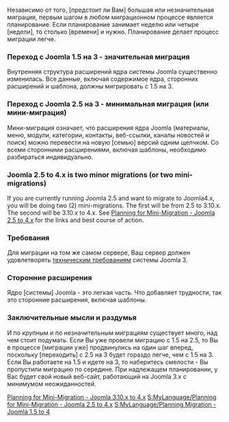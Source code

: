 <!-- Filename: Planning_for_Migration / Display title: Планирование миграции -->

Независимо от того, \[предстоит ли Вам\] большая или незначительная
миграция, первым шагом в любом миграционном процессе является
планирование. Если планирование занимает неделю или четыре \[недели\],
то столько \[времени\] и нужно. Планирование делает процесс миграции
легче.

### Переход с Joomla 1.5 на 3 - значительная миграция

Внутренняя структура расширений ядра системы Joomla существенно
изменилась. Все данные, включая содержимое ядра, сторонних расширений и
шаблона, должны мигрировать с 1.5 на 3.

### Переход с Joomla 2.5 на 3 - минимальная миграция (или мини-миграция)

Мини-миграция означает, что расширения ядра Joomla (материалы, меню,
модули, категории, контакты, веб-ссылки, каналы новостей и поиск) можно
перевести на новую \[семью\] версий одним щелчком. Со всеми сторонними
расширениями, включая шаблоны, необходимо разбираться индивидуально.

### Joomla 2.5 to 4.x is two minor migrations (or two mini-migrations)

If you are currently running Joomla 2.5 and want to migrate to
Joomla4.x, you will be doing two (2) mini-migrations. The first will be
from 2.5 to 3.10.x. The second will be 3.10.x to 4.x. See [Planning for
Mini-Migration - Joomla 2.5 to
4.x](https://docs.joomla.org/Planning_for_Mini-Migration_-_Joomla_2.5_to_4.x "Planning for Mini-Migration - Joomla 2.5 to 4.x")
for the links and best course of action.

### Требования

Для миграции на том же самом сервере, Ваш сервер должен удовлетворять
<a href="http://www.joomla.org/about-joomla/technical-requirements.html"
class="external text" target="_blank"
rel="noreferrer noopener">техническим требованиям</a> системы Joomla 3.

### Сторонние расширения

Ядро \[системы\] Joomla - это легкая часть. Что добавляет трудности, так
это сторонние расширения, включая шаблоны.

### Заключительные мысли и раздумья

И по крупным и по незначительным миграциям существует много, над чем
стоит подумать. Если Вы уже провели миграцию с 1.5 на 2.5, то Вы в
процессе \[миграции уже\] продвинулись на один шаг вперед, поскольку
\[переходить\] с 2.5 на 3 будет гораздо легче, чем с 1.5 на 3. Если Вы
работаете на 1.5 и идете на 3, то наберитесь смелости - Вы пропустили
миграцию по середине. При надлежащем планировании, у Вас будет свой
новый веб-сайт, работающий на Joomla 3.x с минимумом неожиданностей.

<a
href="https://docs.joomla.org/Planning_for_Mini-Migration_-_Joomla_3.10.x_to_4.x"
id="content-button" class="button expand">Planning for Mini-Migration -
Joomla 3.10.x to 4.x</a> <a
href="https://docs.joomla.org/Planning_for_Mini-Migration_-_Joomla_2.5_to_4.x"
id="content-button" class="button expand">S:MyLanguage/Planning for
Mini-Migration - Joomla 2.5 to 4.x</a>
<a href="https://docs.joomla.org/Planning_Migration_-_Joomla_1.5_to_4"
id="content-button" class="button expand success">S:MyLanguage/Planning
Migration - Joomla 1.5 to 4</a>
